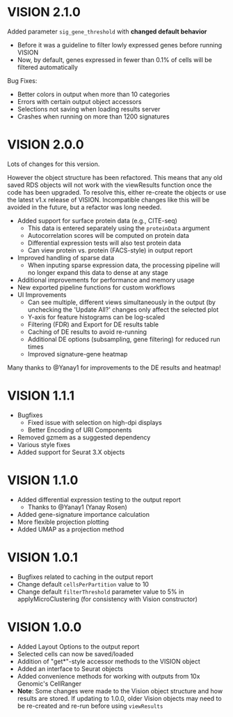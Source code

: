 # VISION 2.1.0

Added parameter `sig_gene_threshold` with **changed default behavior**

* Before it was a guideline to filter lowly expressed genes before running VISION
* Now, by default, genes expressed in fewer than 0.1% of cells will be filtered automatically

Bug Fixes:

* Better colors in output when more than 10 categories
* Errors with certain output object accessors
* Selections not saving when loading results server
* Crashes when running on more than 1200 signatures

# VISION 2.0.0

Lots of changes for this version.

However the object structure has been refactored.  This means that any old saved RDS objects will not work with the viewResults function once the code has been upgraded.  To resolve this, either re-create the objects or use the latest v1.x release of VISION.  Incompatible changes like this will be avoided in the future, but a refactor was long needed.

* Added support for surface protein data (e.g., CITE-seq)
    * This data is entered separately using the `proteinData` argument
    * Autocorrelation scores will be computed on protein data
    * Differential expression tests will also test protein data
    * Can view protein vs. protein (FACS-style) in output report
* Improved handling of sparse data
    * When inputing sparse expression data, the processing pipeline will no longer expand this data to dense at any stage
* Additional improvements for performance and memory usage
* New exported pipeline functions for custom workflows
* UI Improvements
    * Can see multiple, different views simultaneously in the output (by unchecking the 'Update All?' changes only affect the selected plot
    * Y-axis for feature histograms can be log-scaled
    * Filtering (FDR) and Export for DE results table
    * Caching of DE results to avoid re-running
    * Additional DE options (subsampling, gene filtering) for reduced run times
    * Improved signature-gene heatmap

Many thanks to @Yanay1 for improvements to the DE results and heatmap!

# VISION 1.1.1

* Bugfixes
    * Fixed issue with selection on high-dpi displays
    * Better Encoding of URI Components
* Removed gzmem as a suggested dependency
* Various style fixes
* Added support for Seurat 3.X objects

# VISION 1.1.0

* Added differential expression testing to the output report
    * Thanks to @Yanay1 (Yanay Rosen)
* Added gene-signature importance calculation
* More flexible projection plotting
* Added UMAP as a projection method

# VISION 1.0.1

* Bugfixes related to caching in the output report
* Change default `cellsPerPartition` value to 10
* Change default `filterThreshold` parameter value to 5% in applyMicroClustering (for consistency with Vision constructor)

# VISION 1.0.0

* Added Layout Options to the output report
* Selected cells can now be saved/loaded
* Addition of "get*"-style accessor methods to the VISION object
* Added an interface to Seurat objects
* Added convenience methods for working with outputs from 10x Genomic's CellRanger
* **Note**: Some changes were made to the Vision object structure and how results are stored.  If updating to 1.0.0, older Vision objects may need to be re-created and re-run before using `viewResults`
